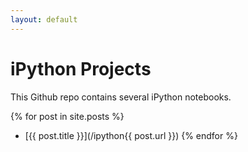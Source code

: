 ```yaml
---
layout: default
---
```

# iPython Projects

This Github repo contains several iPython notebooks.

{% for post in site.posts %}
* [{{ post.title }}](/ipython{{ post.url }})
{% endfor %}

